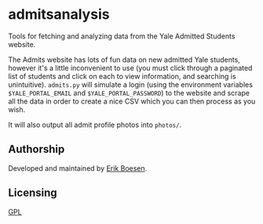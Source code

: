 # admitsanalysis
Tools for fetching and analyzing data from the Yale Admitted Students website.

The Admits website has lots of fun data on new admitted Yale students, however it's a little inconvenient to use (you must click through a paginated list of students and click on each to view information, and searching is unintuitive). `admits.py` will simulate a login (using the environment variables `$YALE_PORTAL_EMAIL` and `$YALE_PORTAL_PASSWORD`) to the website and scrape all the data in order to create a nice CSV which you can then process as you wish.

It will also output all admit profile photos into `photos/`.

## Authorship
Developed and maintained by [Erik Boesen](https://erikboesen.com).
## Licensing
[GPL](LICENSE)
